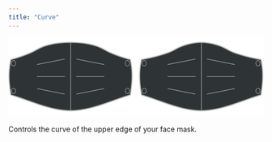 ```yaml
---
title: "Curve"
---
```


![Curve option](./curve.svg)

Controls the curve of the upper edge of your face mask.




